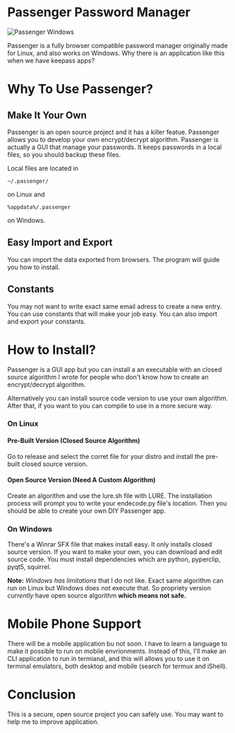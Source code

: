 # Passenger Password Manager

![Passenger Windows](https://raw.githubusercontent.com/Elagoht/Passenger/main/repo-assets/passenger-windows.png)

Passenger is a fully browser compatible password manager originally made for
Linux, and also works on Windows. Why there is an application like this when we
have keepass apps?

# Why To Use Passenger?

## Make It Your Own

Passenger is an open source project and it has a killer featue. Passenger
allows you to develop your own encrypt/decrypt algorithm. Passenger is actually
a GUI that manage your passwords. It keeps passwords in a local files, so you
should backup these files.

Local files are located in

```
~/.passenger/
```

on Linux and

```
%appdata%/.passenger
```

on Windows.

## Easy Import and Export

You can import the data exported from browsers. The program will guide you how
to install.

## Constants

You may not want to write exact same email adress to create a new entry. You
can use constants that will make your job easy. You can also import and export
your constants.

# How to Install?

Passenger is a GUI app but you can install a an executable with an closed
source algorithm I wrote for people who don't know how to create an
encrypt/decrypt algorithm.

Alternatively you can install source code version to use your own algorithm.
After that, if you want to you can compile to use in a more secure way.

### On Linux

#### Pre-Built Version (Closed Source Algorithm)

Go to release and select the corret file for your distro and install the
pre-built closed source version.

#### Open Source Version (Need A Custom Algorithm)

Create an algorithm and use the lure.sh file with LURE. The installation
process will prompt you to write your endecode.py file's location. Then you
should be able to create your own DIY Passenger app.

### On Windows

There's a Winrar SFX file that makes install easy. It only installs closed
source version. If you want to make your own, you can download and edit source
code. You must install dependencies which are python, pyperclip, pyqt5,
squirrel.

**Note:** *Windows has limitations* that I do not like. Exact same algorithm can
run on Linux but Windows does not execute that. So propriety version
*currently* have open source algorithm **which means not safe.**

# Mobile Phone Support

There will be a mobile application bu not soon. I have to learn a language to
make it possible to run on mobile envrionments. Instead of this, I'll make an
CLI application to run in termianal, and this will allows you to use it on
terminal emulators, both desktop and mobile (search for termux and iShell).

# Conclusion

This is a secure, open source project you can safely use. You may want to help
me to improve application.
